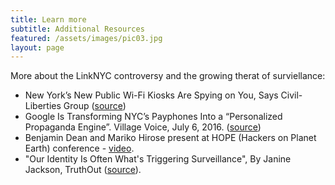 ```yaml
---
title: Learn more
subtitle: Additional Resources
featured: /assets/images/pic03.jpg
layout: page
---
```


More about the LinkNYC controversy and the growing therat of surviellance:


* New York’s New Public Wi-Fi Kiosks Are Spying on You, Says
Civil-Liberties Group ([source](http://nymag.com/daily/intelligencer/2016/03/nyclu-raises-linknyc-privacy-concerns.html))
* Google Is Transforming NYC’s Payphones Into a “Personalized Propaganda Engine”. Village Voice, July 6, 2016. ([source](http://www.villagevoice.com/news/google-is-transforming-nycs-payphones-into-a-personalized-propaganda-engine-8822938))
* Benjamin Dean and Mariko Hirose present at HOPE (Hackers on Planet Earth) conference - [video](https://livestream.com/internetsociety/hopeconf/videos/130816888).
* "Our Identity Is Often What's Triggering Surveillance", By Janine Jackson, TruthOut ([source](http://www.truth-out.org/news/item/38250-our-identity-is-often-what-s-triggering-surveillance)).
